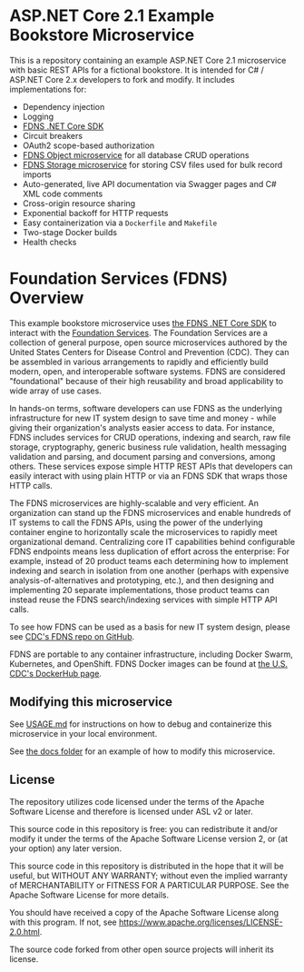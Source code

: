 # ASP.NET Core 2.1 Example Bookstore Microservice
This is a repository containing an example ASP.NET Core 2.1 microservice with basic REST APIs for a fictional bookstore. It is intended for C# / ASP.NET Core 2.x developers to fork and modify. It includes implementations for:

* Dependency injection
* Logging
* [FDNS .NET Core SDK](https://github.com/erik1066/fdns-dotnet-sdk)
* Circuit breakers
* OAuth2 scope-based authorization
* [FDNS Object microservice](https://github.com/CDCGov/fdns-ms-object) for all database CRUD operations
* [FDNS Storage microservice](https://github.com/CDCGov/fdns-ms-storage) for storing CSV files used for bulk record imports
* Auto-generated, live API documentation via Swagger pages and C# XML code comments
* Cross-origin resource sharing
* Exponential backoff for HTTP requests
* Easy containerization via a `Dockerfile` and `Makefile`
* Two-stage Docker builds
* Health checks

# Foundation Services (FDNS) Overview
This example bookstore microservice uses [the FDNS .NET Core SDK](https://github.com/erik1066/ex-ms-dotnet-bookstore) to interact with the [Foundation Services](https://github.com/CDCGov/fdns). The Foundation Services are a collection of general purpose, open source microservices authored by the United States Centers for Disease Control and Prevention (CDC). They can be assembled in various arrangements to rapidly and efficiently build modern, open, and interoperable software systems. FDNS are considered "foundational" because of their high reusability and broad applicability to wide array of use cases. 

In hands-on terms, software developers can use FDNS as the underlying infrastructure for new IT system design to save time and money - while giving their organization's analysts easier access to data. For instance, FDNS includes services for CRUD operations, indexing and search, raw file storage, cryptography, generic business rule validation, health messaging validation and parsing, and document parsing and conversions, among others. These services expose simple HTTP REST APIs that developers can easily interact with using plain HTTP or via an FDNS SDK that wraps those HTTP calls.

The FDNS microservices are highly-scalable and very efficient. An organization can stand up the FDNS microservices and enable hundreds of IT systems to call the FDNS APIs, using the power of the underlying container engine to horizontally scale the microservices to rapidly meet organizational demand. Centralizing core IT capabilities behind configurable FDNS endpoints means less duplication of effort across the enterprise: For example, instead of 20 product teams each determining how to implement indexing and search in isolation from one another (perhaps with expensive analysis-of-alternatives and prototyping, etc.), and then designing and implementing 20 separate implementations, those product teams can instead reuse the FDNS search/indexing services with simple HTTP API calls.

To see how FDNS can be used as a basis for new IT system design, please see [CDC's FDNS repo on GitHub](https://github.com/CDCGov/fdns).

FDNS are portable to any container infrastructure, including Docker Swarm, Kubernetes, and OpenShift. FDNS Docker images can be found at [the U.S. CDC's DockerHub page](https://hub.docker.com/u/cdcgov).

## Modifying this microservice
See [USAGE.md](/docs/USAGE.md) for instructions on how to debug and containerize this microservice in your local environment.

See [the docs folder](/docs/README.md) for an example of how to modify this microservice.

## License
The repository utilizes code licensed under the terms of the Apache Software License and therefore is licensed under ASL v2 or later.

This source code in this repository is free: you can redistribute it and/or modify it under
the terms of the Apache Software License version 2, or (at your option) any later version.

This source code in this repository is distributed in the hope that it will be useful, but WITHOUT ANY WARRANTY; without even the implied warranty of MERCHANTABILITY or FITNESS FOR A
PARTICULAR PURPOSE. See the Apache Software License for more details.

You should have received a copy of the Apache Software License along with this program. If not, see https://www.apache.org/licenses/LICENSE-2.0.html.

The source code forked from other open source projects will inherit its license.